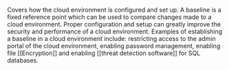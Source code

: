 Covers how the cloud environment is configured and set up. A baseline is a fixed reference point which can be used to compare changes made to a cloud environment. Proper configuration and setup can greatly improve the security and performance of a cloud environment. Examples of establishing a baseline in a cloud environment include: restricting access to the admin portal of the cloud environment, enabling password management, enabling file [[Encryption]] and enabling [[threat detection software]] for SQL databases.
